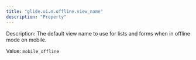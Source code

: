 ```yaml
---
title: "glide.ui.m.offline.view_name"
description: "Property"
---
```


Description: The default view name to use for lists and forms when in offline mode on mobile.

Value: `mobile_offline`
